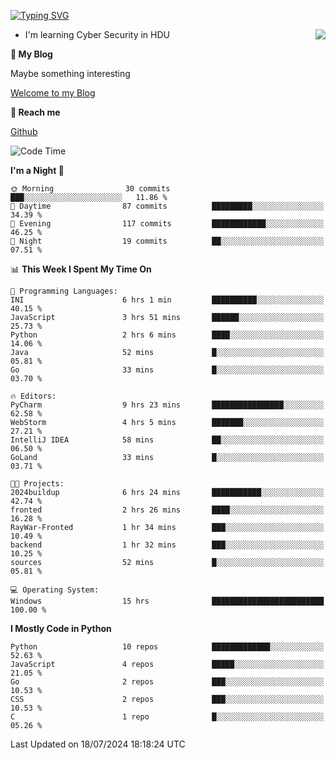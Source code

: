 [![Typing SVG](https://readme-typing-svg.herokuapp.com?font=Fira+Code&pause=1000&random=false&width=450&height=60&lines=Hello+%F0%9F%91%8B%F0%9F%8F%BB;I'm+JBNRZ)](https://git.io/typing-svg)

<a href="#">
  <img align="right" src="https://github-readme-stats.vercel.app/api?username=JBNRZ&show_icons=true&bg_color=15,f2f7fd,E0EAFC" />
</a>

- I'm learning Cyber Security in HDU

 **🌱 My Blog**

Maybe something interesting

[Welcome to my Blog](https://jbnrz.com.cn/)

 **💬 Reach me** 

[Github](https://github.com/JBNRZ)


<!--START_SECTION:waka-->
![Code Time](http://img.shields.io/badge/Code%20Time-604%20hrs%2014%20mins-blue)

**I'm a Night 🦉** 

```text
🌞 Morning                30 commits          ███░░░░░░░░░░░░░░░░░░░░░░   11.86 % 
🌆 Daytime                87 commits          █████████░░░░░░░░░░░░░░░░   34.39 % 
🌃 Evening                117 commits         ████████████░░░░░░░░░░░░░   46.25 % 
🌙 Night                  19 commits          ██░░░░░░░░░░░░░░░░░░░░░░░   07.51 % 
```


📊 **This Week I Spent My Time On** 

```text
💬 Programming Languages: 
INI                      6 hrs 1 min         ██████████░░░░░░░░░░░░░░░   40.15 % 
JavaScript               3 hrs 51 mins       ██████░░░░░░░░░░░░░░░░░░░   25.73 % 
Python                   2 hrs 6 mins        ████░░░░░░░░░░░░░░░░░░░░░   14.06 % 
Java                     52 mins             █░░░░░░░░░░░░░░░░░░░░░░░░   05.81 % 
Go                       33 mins             █░░░░░░░░░░░░░░░░░░░░░░░░   03.70 % 

🔥 Editors: 
PyCharm                  9 hrs 23 mins       ████████████████░░░░░░░░░   62.58 % 
WebStorm                 4 hrs 5 mins        ███████░░░░░░░░░░░░░░░░░░   27.21 % 
IntelliJ IDEA            58 mins             ██░░░░░░░░░░░░░░░░░░░░░░░   06.50 % 
GoLand                   33 mins             █░░░░░░░░░░░░░░░░░░░░░░░░   03.71 % 

🐱‍💻 Projects: 
2024buildup              6 hrs 24 mins       ███████████░░░░░░░░░░░░░░   42.74 % 
fronted                  2 hrs 26 mins       ████░░░░░░░░░░░░░░░░░░░░░   16.28 % 
RayWar-Fronted           1 hr 34 mins        ███░░░░░░░░░░░░░░░░░░░░░░   10.49 % 
backend                  1 hr 32 mins        ███░░░░░░░░░░░░░░░░░░░░░░   10.25 % 
sources                  52 mins             █░░░░░░░░░░░░░░░░░░░░░░░░   05.81 % 

💻 Operating System: 
Windows                  15 hrs              █████████████████████████   100.00 % 
```

**I Mostly Code in Python** 

```text
Python                   10 repos            █████████████░░░░░░░░░░░░   52.63 % 
JavaScript               4 repos             █████░░░░░░░░░░░░░░░░░░░░   21.05 % 
Go                       2 repos             ███░░░░░░░░░░░░░░░░░░░░░░   10.53 % 
CSS                      2 repos             ███░░░░░░░░░░░░░░░░░░░░░░   10.53 % 
C                        1 repo              █░░░░░░░░░░░░░░░░░░░░░░░░   05.26 % 
```




 Last Updated on 18/07/2024 18:18:24 UTC
<!--END_SECTION:waka-->
